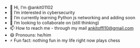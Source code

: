 - 👋 Hi, I’m @ankit01102
- 👀 I’m interested in cybersecurity 
- 🌱 I’m currently learning Python js networking and adding soon
- 💞️ I’m looking to collaborate on (still thinking)
- 📫 How to reach me - through my mail ankitoffl10@gmail.com
- 😄 Pronouns: he/him
- ⚡ Fun fact: nothing fun in my life right now plays chess

<!---
ankit01102/ankit01102 is a ✨ special ✨ repository because its `README.md` (this file) appears on your GitHub profile.
You can click the Preview link to take a look at your changes.
--->
